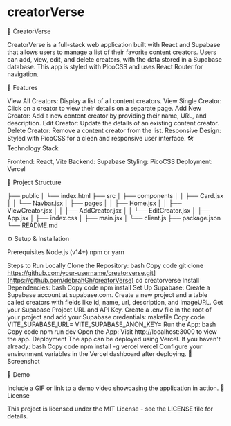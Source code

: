 # creatorVerse
🚀 CreatorVerse

CreatorVerse is a full-stack web application built with React and Supabase that allows users to manage a list of their favorite content creators. Users can add, view, edit, and delete creators, with the data stored in a Supabase database. This app is styled with PicoCSS and uses React Router for navigation.


🌟 Features

View All Creators: Display a list of all content creators.
View Single Creator: Click on a creator to view their details on a separate page.
Add New Creator: Add a new content creator by providing their name, URL, and description.
Edit Creator: Update the details of an existing content creator.
Delete Creator: Remove a content creator from the list.
Responsive Design: Styled with PicoCSS for a clean and responsive user interface.
🛠️ Technology Stack

Frontend: React, Vite
Backend: Supabase
Styling: PicoCSS
Deployment: Vercel

📂 Project Structure

├── public
│   └── index.html
├── src
│   ├── components
│   │   ├── Card.jsx
│   │   └── Navbar.jsx
│   ├── pages
│   │   ├── Home.jsx
│   │   ├── ViewCreator.jsx
│   │   ├── AddCreator.jsx
│   │   └── EditCreator.jsx
│   ├── App.jsx
│   ├── index.css
│   ├── main.jsx
│   └── client.js
├── package.json
└── README.md

⚙️ Setup & Installation

Prerequisites
Node.js (v14+)
npm or yarn

Steps to Run Locally
Clone the Repository:
bash
Copy code
git clone https://github.com/your-username/creatorverse.git](https://github.com/debrahGh/creatorVerse)
cd creatorverse
Install Dependencies:
bash
Copy code
npm install
Set Up Supabase:
Create a Supabase account at supabase.com.
Create a new project and a table called creators with fields like id, name, url, description, and imageURL.
Get your Supabase Project URL and API Key.
Create a .env file in the root of your project and add your Supabase credentials:
makefile
Copy code
VITE_SUPABASE_URL=
VITE_SUPABASE_ANON_KEY=
Run the App:
bash
Copy code
npm run dev
Open the App:
Visit http://localhost:3000 to view the app.
Deployment
The app can be deployed using Vercel. If you haven't already:
bash
Copy code
npm install -g vercel
vercel
Configure your environment variables in the Vercel dashboard after deploying.
🎨 Screenshot

🎥 Demo

Include a GIF or link to a demo video showcasing the application in action.
📜 License

This project is licensed under the MIT License - see the LICENSE file for details.

